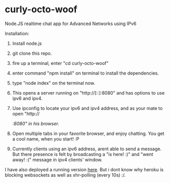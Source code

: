 # curly-octo-woof
Node.JS realtime chat app for Advanced Networks using IPv6


Installation: 
1. Install node.js <br/>

2. git clone this repo. <br/>

3. fire up a terminal, enter "cd curly-octo-woof" <br/>

4. enter command "npm install" on terminal to install the dependencies. <br/>

5. type "node index" on the terminal now. <br/>

6. This opens a server running on "http://[::]:8080" and has options to use ipv6 and ipv4.

7. Use ipconfig to locate your ipv6 and ipv4 address, and as your mate to open "http://<ADDRESS>:8080" in his browser. <br/>
8. Open multiple tabs in your favorite browser, and enjoy chatting. You get a cool name, when you start! :P <br/>

9. Currently clients using an ipv6 address, arent able to send a message. But there presence is felt by broadcasting
   a "is here! :)" and "went away! :(" message in ipv4 clients' window. <br/>

I have also deployed a running version [here](http://curly-octo-woof.herokuapp.com/). But i dont know why heroku is blocking websockets as well as xhr-polling (every 10s) :/.
